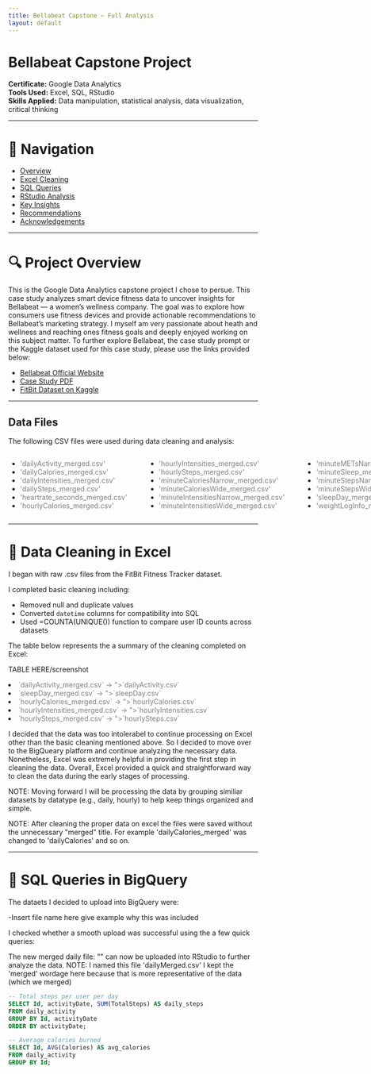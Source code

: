 ```yaml
---
title: Bellabeat Capstone – Full Analysis
layout: default
---
```


# Bellabeat Capstone Project <a name="the-top"></a>

**Certificate:** Google Data Analytics  
**Tools Used:** Excel, SQL, RStudio  
**Skills Applied:** Data manipulation, statistical analysis, data visualization, critical thinking

---

# 🧭 Navigation

- [Overview](#overview)  
- [Excel Cleaning](#excel-cleaning)  
- [SQL Queries](#sql-queries)  
- [RStudio Analysis](#rstudio-analysis)  
- [Key Insights](#insights)  
- [Recommendations](#recommendations)
- [Acknowledgements](#Acknowledgements) 

---

# 🔍 Project Overview <a name="overview"></a>

This is the Google Data Analytics capstone project I chose to persue. This case study analyzes smart device fitness data to uncover insights for Bellabeat — a women’s wellness company.
The goal was to explore how consumers use fitness devices and provide actionable recommendations to Bellabeat’s marketing strategy. 
I myself am very passionate about heath and wellness and reaching ones fitness goals and deeply enjoyed working on this subject matter. 
To further explore Bellabeat, the case study prompt or the Kaggle dataset used for this case study, please use the links provided below:

- [Bellabeat Official Website](https://bellabeat.com/)
- <a href="https://github.com/emelynataly77/emelynataly77.github.io/raw/main/projects/bellabeat_case_study.pdf" target="_blank">Case Study PDF</a>
- [FitBit Dataset on Kaggle](https://www.kaggle.com/datasets/arashnic/fitbit)

---

## Data Files

The following CSV files were used during data cleaning and analysis:

<div style="display: flex; gap: 40px;">

  <ul style="list-style-type: disc;">
    <li><span style="color:gray;">'dailyActivity_merged.csv'</span></li>
    <li><span style="color:gray;">'dailyCalories_merged.csv'</span></li>
    <li><span style="color:gray;">'dailyIntensities_merged.csv'</span></li>
    <li><span style="color:gray;">'dailySteps_merged.csv'</span></li>
    <li><span style="color:gray;">'heartrate_seconds_merged.csv'</span></li>
    <li><span style="color:gray;">'hourlyCalories_merged.csv'</span></li>
  </ul>

  <ul style="list-style-type: disc;">
    <li><span style="color:gray;">'hourlyIntensities_merged.csv'</span></li>
    <li><span style="color:gray;">'hourlySteps_merged.csv'</span></li>
    <li><span style="color:gray;">'minuteCaloriesNarrow_merged.csv'</span></li>
    <li><span style="color:gray;">'minuteCaloriesWide_merged.csv'</span></li>
    <li><span style="color:gray;">'minuteIntensitiesNarrow_merged.csv'</span></li>
    <li><span style="color:gray;">'minuteIntensitiesWide_merged.csv'</span></li>
  </ul>

  <ul style="list-style-type: disc;">
    <li><span style="color:gray;">'minuteMETsNarrow_merged.csv'</span></li>
    <li><span style="color:gray;">'minuteSleep_merged.csv'</span></li>
    <li><span style="color:gray;">'minuteStepsNarrow_merged.csv'</span></li>
    <li><span style="color:gray;">'minuteStepsWide_merged.csv'</span></li>
    <li><span style="color:gray;">'sleepDay_merged.csv'</span></li>
    <li><span style="color:gray;">'weightLogInfo_merged.csv'</span></li>
  </ul>

</div>
  
---

# 🧼 Data Cleaning in Excel <a name="excel-cleaning"></a>

I began with raw .csv files from the FitBit Fitness Tracker dataset. 

I completed basic cleaning including: 
  
- Removed null and duplicate values   
- Converted `datetime` columns for compatibility into SQL 
- Used =COUNTA(UNIQUE()) function to compare user ID counts across datasets

The table below represents the a summary of the cleaning completed on Excel: 

TABLE HERE/screenshot

<li><span style="color:gray;">`dailyActivity_merged.csv` → ">`dailyActivity.csv`</span></li>  
<li><span style="color:gray;">`sleepDay_merged.csv` → ">`sleepDay.csv`</span></li>  
<li><span style="color:gray;">`hourlyCalories_merged.csv` → ">`hourlyCalories.csv`</span></li>  
<li><span style="color:gray;">`hourlyIntensities_merged.csv` → ">`hourlyIntensities.csv`</span></li>  
<li><span style="color:gray;">`hourlySteps_merged.csv` → ">`hourlySteps.csv`</span></li>

I decided that the data was too intolerabel to continue processing on Excel other than the basic cleaning mentioned above. So I decided to move over to the BigQueary platform and continue analyzing the necessary data. Nonetheless, Excel was extremely helpful in providing the first step in cleaning the data. Overall, Excel provided a quick and straightforward way to clean the data during the early stages of processing. 

NOTE: Moving forward I will be processing the data by grouping similiar datasets by datatype (e.g., daily, hourly) to help keep things organized and simple. 

NOTE: After cleaning the proper data on excel the files were saved without the unnecessary "merged" title. For example 'dailyCalories_merged' was changed to 'dailyCalories' and so on. 

---

# 🧮 SQL Queries in BigQuery <a name="sql-queries"></a>

The dataets I decided to upload into BigQuery were: 

-Insert file name here
  give example why this was included 

I checked whether a smooth upload was successful using the a few quick queries: 

The new merged daily file: "" can now be uploaded into RStudio to further analyze the data. 
NOTE: I named this file 'dailyMerged.csv' I kept the 'merged' wordage here because that is more representative of the data (which we merged) 

```sql
-- Total steps per user per day
SELECT Id, activityDate, SUM(TotalSteps) AS daily_steps
FROM daily_activity
GROUP BY Id, activityDate
ORDER BY activityDate;

-- Average calories burned
SELECT Id, AVG(Calories) AS avg_calories
FROM daily_activity
GROUP BY Id;
